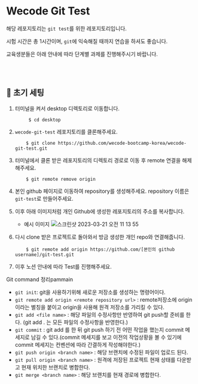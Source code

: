 # Wecode Git Test

해당 레포지토리는 `git test`를 위한 레포지토리입니다.

시험 시간은 총 1시간이며, `git`에 익숙해질 때까지 연습을 하셔도 좋습니다.

교육생분들은 아래 안내에 따라 단계별 과제를 진행해주시기 바랍니다.

<br>
<br>

## 📍 초기 세팅

1. 터미널을 켜서 desktop 디렉토리로 이동합니다.
   ```shell
        $ cd desktop
    ```

2. `wecode-git-test` 레포지토리를 클론해주세요.
   
    ```shell
        $ git clone https://github.com/wecode-bootcamp-korea/wecode-git-test.git
    ```
3. 터미널에서 클론 받은 레포지토리의 디렉토리 경로로 이동 후 remote 연결을 해제해주세요.
   
    ```shell
        $ git remote remove origin
    ```
4. 본인 github 페이지로 이동하여 repository를 생성해주세요. repository 이름은 `git-test`로 만들어주세요.


5. 이후 아래 이미지처럼 개인 Github에 생성한 레포지토리의 주소를 복사합니다.
   - 예시 이미지
   ![스크린샷 2023-03-21 오전 11 13 55](https://user-images.githubusercontent.com/78401083/226503628-aaf7a9fc-139c-470f-ba4a-3250a9b144e3.png)

6. 다시 clone 받은 프로젝트로 돌아와서 방금 생성한 개인 repo와 연결해줍니다.
   
    ```shell
        $ git remote add origin https://github.com/[본인의 github username]/git-test.git
    ```
7. 이후 노션 안내에 따라 Test를 진행해주세요.

Git command 정리pammain
- `git init`: git을 사용하기위해 새로운 저장소를 생성하는 명령어이다.
- `git remote add origin <remote repository url>` : remote저장소에 origin 이라는 별칭을 붙이고 origin을 사용해 원격 저장소를 가리킬 수 있다.
- `git add <file name>` : 해당 파일의 수정사항만 반영하여 git push할 준비를 한다. (git add . 는 모든 파일의 수정사항을 반영한다.)
- `git commit` : git add 를 한 뒤 git push 하기 전 어떤 작업을 했는지 commit 메세지로 남길 수 있다.(commit 메세지를 보고 이전의 작업상황을 볼 수 있기에 commit 메세지는 컨벤션에 따라 간결하게 작성해야한다.)
- `git push origin <branch name>` : 해당 브랜치에 수정된 파일이 업로드 된다.
- `git pull origin <branch name>` : 원격에 저장된 프로젝트 현재 상태를 다운받고 현재 위치한 브랜치로 병합한다.
- `git merge <branch name>` : 해당 브랜치를 현재 경로에 병합한다.
